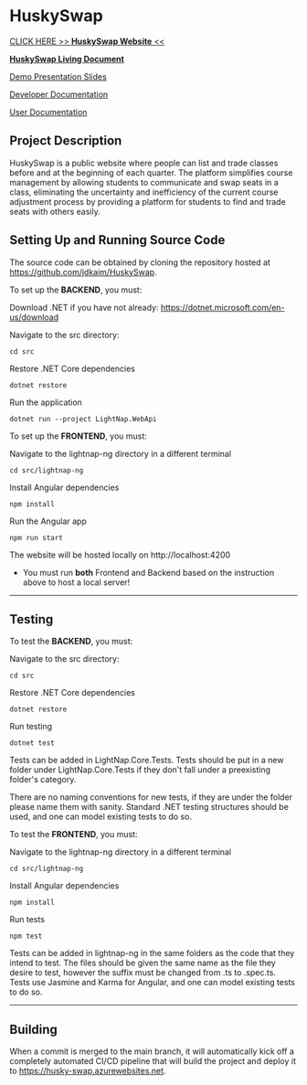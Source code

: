 # HuskySwap

[CLICK HERE >> **HuskySwap Website** <<](https://husky-swap.azurewebsites.net/)

[**HuskySwap Living Document**](https://docs.google.com/document/d/1b-036ETsawjpZUHPB2AdQ41adTJuzHHXcQ2e1PDJsd4/edit?usp=sharing)

[Demo Presentation Slides](https://docs.google.com/presentation/d/117dGuEK98-TwAPGUBijfTXKM1hCZNRdOGHY__NDKyi0/edit?usp=sharing)

[Developer Documentation](https://github.com/JDKaim/HuskySwap/blob/main/DEVELOPER_DOCUMENTATION.md)

[User Documentation](https://github.com/JDKaim/HuskySwap/blob/main/USER_DOCUMENTATION.md)

## **Project Description**

HuskySwap is a public website where people can list and trade classes before and at the beginning of each quarter.
The platform simplifies course management by allowing students to communicate and swap seats in a class, eliminating the uncertainty and inefficiency of the current course adjustment process by providing a platform for students to find and trade seats with others easily.

## **Setting Up and Running Source Code**

The source code can be obtained by cloning the repository hosted at https://github.com/jdkaim/HuskySwap.

To set up the **BACKEND**, you must:

Download .NET if you have not already: https://dotnet.microsoft.com/en-us/download

Navigate to the src directory:

    cd src

Restore .NET Core dependencies

    dotnet restore

Run the application

    dotnet run --project LightNap.WebApi

To set up the **FRONTEND**, you must:

Navigate to the lightnap-ng directory in a different terminal

    cd src/lightnap-ng

Install Angular dependencies

    npm install

Run the Angular app

    npm run start

The website will be hosted locally on http://localhost:4200

* You must run **both** Frontend and Backend based on the instruction above to host a local server!

----------------------------------------------------------------------------------

## **Testing**

To test the **BACKEND**, you must:

Navigate to the src directory:

    cd src

Restore .NET Core dependencies

    dotnet restore

Run testing

    dotnet test

Tests can be added in LightNap.Core.Tests. Tests should be put in a new folder under LightNap.Core.Tests if they don't fall under a preexisting folder's category.

There are no naming conventions for new tests, if they are under the folder please name them with sanity. Standard .NET testing structures should be used, and one can model existing tests to do so.

To test the **FRONTEND**, you must:

Navigate to the lightnap-ng directory in a different terminal

    cd src/lightnap-ng

Install Angular dependencies

    npm install

Run tests

    npm test

Tests can be added in lightnap-ng in the same folders as the code that they intend to test. The files should be given the same name as the file they desire to test, however the suffix must be changed from .ts to .spec.ts. Tests use Jasmine and Karma for Angular, and one can model existing tests to do so.

----------------------------------------------------------------------------------

## **Building**

When a commit is merged to the main branch, it will automatically kick off a completely automated CI/CD pipeline that will build the project and deploy it to https://husky-swap.azurewebsites.net.
